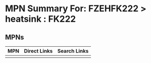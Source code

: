 



# MPN Summary For: FZEHFK222 > heatsink : FK222

## MPNs
  

|MPN|Direct Links|Search Links|
| :--- | :--- | :--- |
||||
